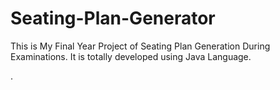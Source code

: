 # Seating-Plan-Generator

This is My Final Year Project of Seating Plan Generation During Examinations. It is totally developed using Java Language.





















































































































































































































































































































































































































































































.






































